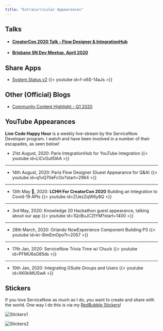 ```yaml
---
title: "Extracurricular Appearances"
---
```


## Talks

- #### [CreatorCon 2020 Talk - Flow Designer & IntegrationHub](https://events.servicenow.com/widget/servicenow/creatorcon2020/creatorconschedule/session/1600462651353001eENq#16007999589720017YHf)
- #### [Brisbane SN Dev Meetup, April 2020](/presentations/april2020)

## Share Apps

- [System Status v2](https://developer.servicenow.com/connect.do#!/share/contents/5434060_system_status_v2?v=1.01&t=PRODUCT_DETAILS)
{{< youtube id=f-o6S-14aJs >}}

## Other (Official) Blogs

- [Community Content Highlight - Q1 2020](https://developer.servicenow.com/blog.do?p=/post/2020q1-mvp-content/)

## YouTube Appearances 

**Live Code Happy Hour** is a weekly live-stream by the ServiceNow Developer program. I watch and have been involved in a number of their escapades, as seen below!

- 21st August, 2020: Paris IntegrationHub for YouTube Integration
{{< youtube id=LlCvGut5IAA >}}

---

- 14th August, 2020: Paris Flow Designer (Guest Appearance for Q&A)
{{< youtube id=q1vQ70eFcOo?start=2964 >}}

---

- 13th May :tada:, 2020: **LCHH For CreatorCon 2020** Building an Integration to Covid-19 APIs
{{< youtube id=ZUezZqW6y8Q >}}

---

- 3rd May, 2020: Knowledge 20 Hackathon guest appearance, talking about our app
{{< youtube id=1QcBuJCZtYM?start=1400 >}}

---

- 28th March, 2020: Orlando NowExperience Component Building P3
{{< youtube id=kr-9imEmOpo?t=2057 >}}

---

- 17th Jan, 2020: ServiceNow Trivia Time w/ Chuck
{{< youtube id=PFMU6sG85ds >}}

---

- 10th Jan, 2020: Integrating GSuite Groups and Users
{{< youtube id=XKIIkiMUSwA >}}


## Stickers

If you love ServiceNow as much as I do, you want to create and share with the world. One way I do this is via my [RedBubble Stickers](https://www.redbubble.com/people/dorsy99/shop)!

![Stickers1](/img/stickers1.jpeg)

![Stickers2](/img/stickers2.jpeg)